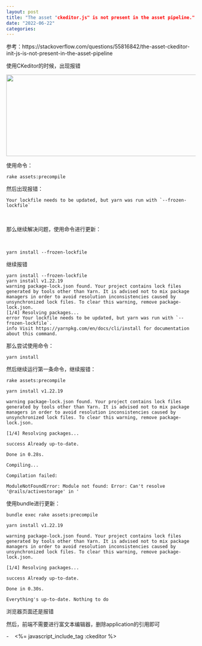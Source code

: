 ```yaml
---
layout: post
title: "The asset "ckeditor.js" is not present in the asset pipeline."
date: "2022-06-22"
categories: 
---
```

<p>参考：https://stackoverflow.com/questions/55816842/the-asset-ckeditor-init-js-is-not-present-in-the-asset-pipeline</p>

<p>使用CKeditor的时候，出现报错</p>

<p><img height="216" src="/uploads/ckeditor/pictures/56/image-20220622173905-1.png" width="650" /></p>

<p>使用命令：</p>

<pre>
<code>rake assets:precompile</code></pre>

<p>然后出现报错：</p>

<pre>
<code>Your lockfile needs to be updated, but yarn was run with `--frozen-lockfile`</code></pre>

<p>&nbsp;</p>

<p>那么继续解决问题，使用命令进行更新：</p>

<p>&nbsp;</p>

<pre>
<code>yarn install --frozen-lockfile</code></pre>

<p>继续报错</p>

<pre>
<code>yarn install --frozen-lockfile
yarn install v1.22.19
warning package-lock.json found. Your project contains lock files generated by tools other than Yarn. It is advised not to mix package managers in order to avoid resolution inconsistencies caused by unsynchronized lock files. To clear this warning, remove package-lock.json.
[1/4] Resolving packages...
error Your lockfile needs to be updated, but yarn was run with `--frozen-lockfile`.
info Visit https://yarnpkg.com/en/docs/cli/install for documentation about this command.</code></pre>

<p>那么尝试使用命令：</p><pre><code>yarn install</code></pre>

<p>然后继续运行第一条命令，继续报错：</p>

<pre>
<code>rake assets:precompile

yarn install v1.22.19

warning package-lock.json found. Your project contains lock files generated by tools other than Yarn. It is advised not to mix package managers in order to avoid resolution inconsistencies caused by unsynchronized lock files. To clear this warning, remove package-lock.json.

[1/4] Resolving packages...

success Already up-to-date.

Done in 0.28s.

Compiling...

Compilation failed:

ModuleNotFoundError: Module not found: Error: Can&#39;t resolve &#39;@rails/activestorage&#39; in &#39;</code></pre>

<p>使用bundle进行更新：</p>

<pre>
<code>bundle exec rake assets:precompile

yarn install v1.22.19

warning package-lock.json found. Your project contains lock files generated by tools other than Yarn. It is advised not to mix package managers in order to avoid resolution inconsistencies caused by unsynchronized lock files. To clear this warning, remove package-lock.json.

[1/4] Resolving packages...

success Already up-to-date.

Done in 0.30s.

Everything&#39;s up-to-date. Nothing to do</code></pre>

<p>浏览器页面还是报错</p>

<p>然后，前端不需要进行富文本编辑器，删除application的引用即可</p>

<p>-&nbsp;&nbsp;&nbsp; &lt;%= javascript_include_tag :ckeditor %&gt;</p>

